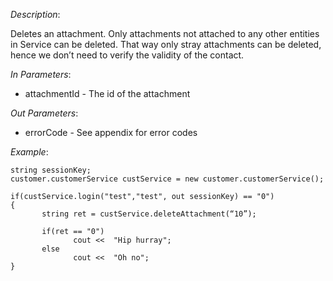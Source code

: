 <properties date="2016-06-24"
SortOrder="107"
/>

*Description*:

Deletes an attachment. Only attachments not attached to any other entities in Service can be deleted. That way only stray attachments can be deleted, hence we don’t need to verify the validity of the contact.

 

*In Parameters*:

* attachmentId         - The id of the attachment

 

*Out Parameters*:

* errorCode  - See appendix for error codes

 

*Example*:
```
string sessionKey;
customer.customerService custService = new customer.customerService();

if(custService.login("test","test", out sessionKey) == "0")
{
       string ret = custService.deleteAttachment(“10”);

       if(ret == "0")    
              cout <<  "Hip hurray";
       else
              cout <<  "Oh no";
}
```